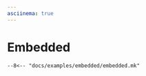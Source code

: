 ```yaml
---
asciinema: true
---
```


# Embedded

<div id="demo-cast"></div>

```make title="embedded.mk"
--8<-- "docs/examples/embedded/embedded.mk"
```

